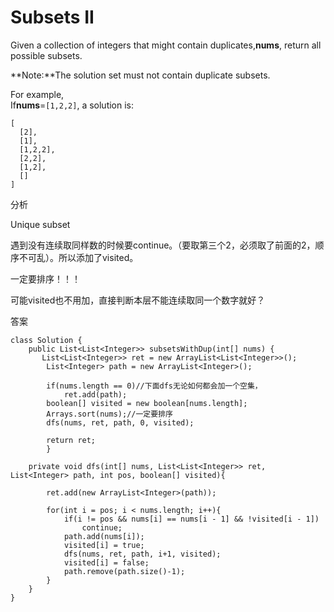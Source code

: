# Subsets II

Given a collection of integers that might contain duplicates,**nums**, return all possible subsets.

**Note:**The solution set must not contain duplicate subsets.

For example,  
If**nums**=`[1,2,2]`, a solution is:

```text
[
  [2],
  [1],
  [1,2,2],
  [2,2],
  [1,2],
  []
]
```

分析

Unique subset

遇到没有连续取同样数的时候要continue。（要取第三个2，必须取了前面的2，顺序不可乱）。所以添加了visited。

一定要排序！！！

可能visited也不用加，直接判断本层不能连续取同一个数字就好？

答案

```text
class Solution {
    public List<List<Integer>> subsetsWithDup(int[] nums) {
       List<List<Integer>> ret = new ArrayList<List<Integer>>();
        List<Integer> path = new ArrayList<Integer>();

        if(nums.length == 0)//下面dfs无论如何都会加一个空集，
            ret.add(path);
        boolean[] visited = new boolean[nums.length];
        Arrays.sort(nums);//一定要排序
        dfs(nums, ret, path, 0, visited);

        return ret;
        }

    private void dfs(int[] nums, List<List<Integer>> ret, List<Integer> path, int pos, boolean[] visited){

        ret.add(new ArrayList<Integer>(path));

        for(int i = pos; i < nums.length; i++){
            if(i != pos && nums[i] == nums[i - 1] && !visited[i - 1])
                continue;
            path.add(nums[i]);
            visited[i] = true;
            dfs(nums, ret, path, i+1, visited);
            visited[i] = false;
            path.remove(path.size()-1);
        }
    }
}
```


